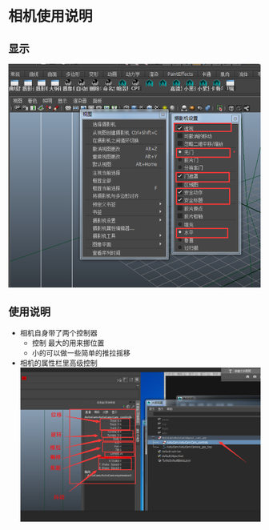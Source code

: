 # 相机使用说明

## 显示
![13](images/13.png)

## 使用说明

- 相机自身带了两个控制器
    - 控制 最大的用来挪位置
    - 小的可以做一些简单的推拉摇移
- 相机的属性栏里高级控制
![14](images/14.png)
